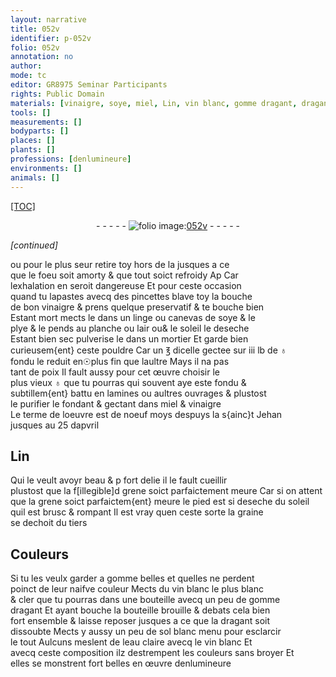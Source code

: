 ```yaml
---
layout: narrative
title: 052v
identifier: p-052v
folio: 052v
annotation: no
author:
mode: tc
editor: GR8975 Seminar Participants
rights: Public Domain
materials: [vinaigre, soye, miel, Lin, vin blanc, gomme dragant, dragant, sol blanc, eau]
tools: []
measurements: []
bodyparts: []
places: []
plants: []
professions: [denlumineure]
environments: []
animals: []
---
```


<p><a href="{{ site.baseurl }}/diplomatic/">[TOC]</a></p><div class="folio" align="center">- - - - - <a href="http://gallica.bnf.fr/ark:/12148/btv1b9059316c/f110.item" target="_blank"><img src="https://cu-mkp.github.io/2017-workshop-edition/assets/photo-icon.png" alt="folio image: " style="display:inline-block; margin-bottom:-3px;"/>052v</a> - - - - - </div>  
 
*[continued]*
  
ou pour le plus seur retire toy hors de la jusques a ce<br/> que le foeu soit amorty & que tout soict refroidy <span class="del">Ap</span> Car<br/> lexhalation en seroit dangereuse Et pour ceste occasion<br/> quand tu lapastes avecq des pincettes <span class="del">b</span>lave toy la bouche<br/> de bon <span class="m">vinaigre</span> & prens quelque preservatif & te bouche bien<br/> Estant mort mects le dans un linge ou canevas de <span class="m">soye</span> & le<br/> plye & le pends au planche ou lair <span class="add"><span class="del">ou</span></span>& le soleil le deseche<br/> Estant bien sec pulverise le dans un mortier Et garde bien<br/> curieusem{ent} ceste pouldre Car un ℥ dicelle gectee sur iii lb de ♁<br/> fondu le reduit en☉plus fin que laultre Mays il na pas<br/> tant de poix Il fault aussy pour cet œuvre choisir le<br/> plus vieux ♁ que tu pourras qui souvent aye este fondu &<br/> subtillem{ent} battu en lamines ou aultres ouvrages & plustost<br/> le purifier le fondant & gectant dans <span class="m">miel</span> & <span class="m">vinaigre</span><br/> Le terme de loeuvre est de noeuf moys despuys la s{ainc}t Jehan<br/> jusques au 25 dapvril

 
  

## <span class="m">Lin</span>

 
Qui le veult avoyr beau & <span class="del">p</span> fort delie il le fault cueillir<br/> plustost que la <span class="del">f[illegible]d</span> grene soict parfaictement meure Car si on attent<br/> que la grene soict parfaictem{ent} meure le pied est si deseche du soleil<br/> quil est brusc & rompant Il est vray quen ceste sorte la graine<br/> se dechoit du tiers
 
 
  

## Couleurs

 
Si tu les veulx garder a gomme belles et quelles ne perdent<br/> poinct de leur naifve couleur Mects du <span class="m">vin blanc</span> le plus blanc<br/> & cler que tu pourras dans une bouteille avecq un peu de <span class="m">gomme<br/> dragant</span> Et ayant bouche la bouteille brouille & debats cela bien<br/> fort ensemble & laisse reposer jusques a ce que la <span class="m">dragant</span> soit<br/> dissoubte Mects y aussy un peu de <span class="m">sol blanc</span> menu pour esclarcir<br/> le tout Aulcuns meslent de l<span class="m">eau</span> claire avecq le <span class="m">vin blanc</span> Et<br/> avecq ceste composition ilz destrempent les couleurs sans broyer Et<br/> elles se monstrent fort belles en œuvre <span class="pro">denlumineure</span>
 
